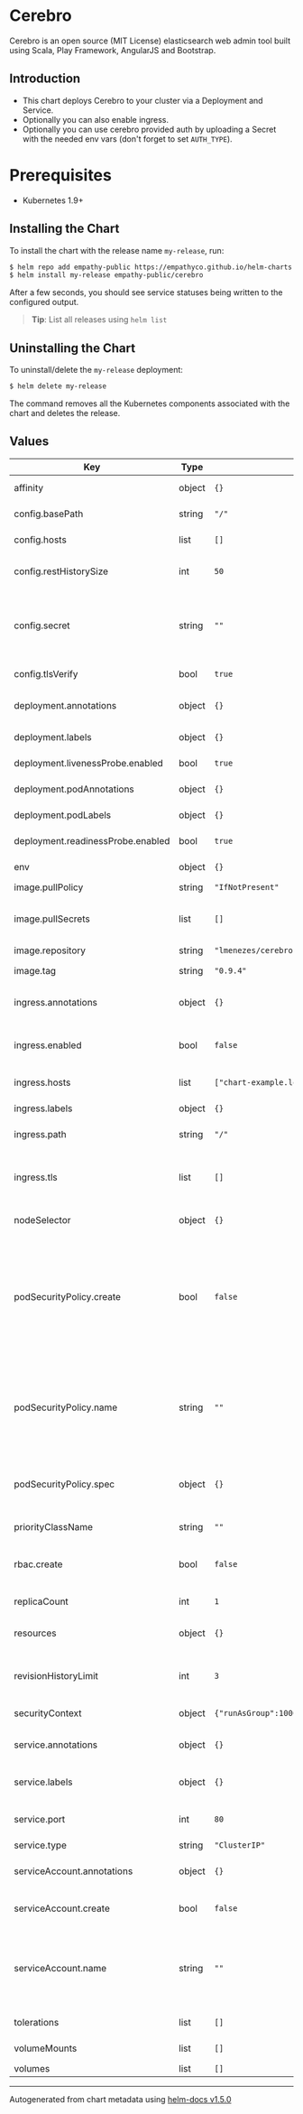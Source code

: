 # Cerebro

Cerebro is an open source (MIT License) elasticsearch web admin tool built using Scala, Play Framework, AngularJS and Bootstrap.

## Introduction

- This chart deploys Cerebro to your cluster via a Deployment and Service.
- Optionally you can also enable ingress.
- Optionally you can use cerebro provided auth by uploading a Secret with the needed env vars (don't forget to set `AUTH_TYPE`).

# Prerequisites

- Kubernetes 1.9+

## Installing the Chart

To install the chart with the release name `my-release`, run:

```bash
$ helm repo add empathy-public https://empathyco.github.io/helm-charts
$ helm install my-release empathy-public/cerebro
```

After a few seconds, you should see service statuses being written to the configured output.

> **Tip**: List all releases using `helm list`

## Uninstalling the Chart

To uninstall/delete the `my-release` deployment:

```bash
$ helm delete my-release
```

The command removes all the Kubernetes components associated with the chart and deletes the release.

## Values

| Key | Type | Default | Description |
|-----|------|---------|-------------|
| affinity | object | `{}` | Settings for affinity |
| config.basePath | string | `"/"` | Application base path |
| config.hosts | list | `[]` | A list of known hosts |
| config.restHistorySize | int | `50` | Rest request history size per user |
| config.secret | string | `""` | Secret used to sign session cookies. If empty it will be replaced with a random 64 length string |
| config.tlsVerify | bool | `true` | Validate Elasticsearch cert |
| deployment.annotations | object | `{}` | Additional annotations for Deployment |
| deployment.labels | object | `{}` | Additional labels for deployment  |
| deployment.livenessProbe.enabled | bool | `true` | Enable livenessProbe |
| deployment.podAnnotations | object | `{}` | Additional pod annotations |
| deployment.podLabels | object | `{}` | Additional pod labels |
| deployment.readinessProbe.enabled | bool | `true` | Enable readinessProbe |
| env | object | `{}` | Map of env vars (key/value ) |
| image.pullPolicy | string | `"IfNotPresent"` | Image pull policy |
| image.pullSecrets | list | `[]` | List of imagePullSecrets names to add to the pod |
| image.repository | string | `"lmenezes/cerebro"` | The image to run |
| image.tag | string | `"0.9.4"` | The image tag to pull |
| ingress.annotations | object | `{}` | Additional annotations for Ingress |
| ingress.enabled | bool | `false` | Enable Kubernetes Ingress to expose cerebro pods |
| ingress.hosts | list | `["chart-example.local"]` | List of hosts to expose cerebro |
| ingress.labels | object | `{}` | Additional labels for Ingress |
| ingress.path | string | `"/"` | Path to expose cerebro |
| ingress.tls | list | `[]` | TLS secret for exposing cerebro with https. See values.yaml for an example  |
| nodeSelector | object | `{}` | Settings for nodeselector |
| podSecurityPolicy.create | bool | `false` | Create a podSecurityPolicy with minimal permissions to run this Helm chart. Be sure to also set rbac.create to true, otherwise Role and RoleBinding won't be created. |
| podSecurityPolicy.name | string | `""` | The name of the podSecurityPolicy to use. If not set and create is true, a name is generated using the fullname template |
| podSecurityPolicy.spec | object | `{}` | Spec to apply to the podSecurityPolicy. See values.yaml for an example |
| priorityClassName | string | `""` | Pod priorityClassName |
| rbac.create | bool | `false` | Whether RBAC rules should be created (Role and Rolebinding) |
| replicaCount | int | `1` | Number of replicas |
| resources | object | `{}` | Settings for Deployment resource |
| revisionHistoryLimit | int | `3` | How many old ReplicaSets to maintain for the Deployment |
| securityContext | object | `{"runAsGroup":1000,"runAsNonRoot":true,"runAsUser":1000}` | Security context for pod |
| service.annotations | object | `{}` | Additional annotations to add to the service  |
| service.labels | object | `{}` | Additional labels to add to the service |
| service.port | int | `80` | Port for kubernetes service |
| service.type | string | `"ClusterIP"` | Type of Service |
| serviceAccount.annotations | object | `{}` | Annotations to add to the service account |
| serviceAccount.create | bool | `false` | Specifies whether a service account should be created |
| serviceAccount.name | string | `""` | The name of the service account to use. If not set and create is true, a name is generated using the fullname template |
| tolerations | list | `[]` | Settings for tolerations |
| volumeMounts | list | `[]` | Volume mount defintion |
| volumes | list | `[]` | Volumes defintion |

----------------------------------------------
Autogenerated from chart metadata using [helm-docs v1.5.0](https://github.com/norwoodj/helm-docs/releases/v1.5.0)
